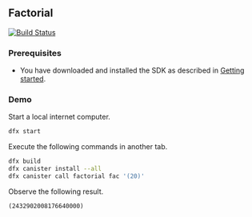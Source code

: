 ## Factorial

[![Build Status](https://travis-ci.org/dfinity-lab/examples.svg?branch=master)](https://travis-ci.org/dfinity-lab/examples?branch=master)

### Prerequisites

* You have downloaded and installed the SDK as described in [Getting started](https://sdk.dfinity.org/developer-guide/getting-started{outfilesuffix}).

### Demo

Start a local internet computer.

```bash
dfx start
```

Execute the following commands in another tab.

```bash
dfx build
dfx canister install --all
dfx canister call factorial fac '(20)'
```

Observe the following result.

```
(2432902008176640000)
```
